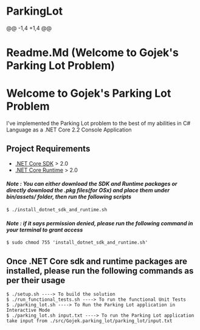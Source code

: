 # ParkingLot
@@ -1,4 +1,4 @@
# Readme.Md (Welcome to Gojek's Parking Lot Problem)
# Welcome to Gojek's Parking Lot Problem
I've implemented the Parking Lot problem to the best of my abilities in C# Language as a .NET Core 2.2 Console Application

## Project Requirements
- [.NET Core SDK](https://dotnet.microsoft.com/download/dotnet-core/2.1) > 2.0 
- [.NET Core Runtime](https://dotnet.microsoft.com/download/dotnet-core/2.1) > 2.0
#### *Note : You can either download the SDK and Runtime packages or directly download the .pkg files(for OSx) and place them under bin/assets/ folder, then run the following scripts*
```$ ./install_dotnet_sdk_and_runtime.sh```
#### *Note : if it says permission denied, please run the following command in your terminal to grant access*
```$ sudo chmod 755 'install_dotnet_sdk_and_runtime.sh'```
## Once .NET Core sdk and runtime packages are installed, please run the following commands as per their usage
```
$ ./setup.sh ----> To build the solution
$ ./run_functional_tests.sh ----> To run the functional Unit Tests 
$ ./parking_lot.sh ----> To Run the Parking Lot application in Interactive Mode
$ ./parking_lot.sh input.txt ----> To run the Parking Lot application take input from ./src/Gojek.parking_lot/parking_lot/input.txt
```
